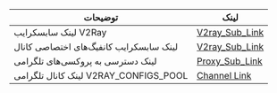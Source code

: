 | توضیحات                                | لینک                                                                                                                         |
|----------------------------------------|-----------------------------------------------------------------------------------------------------------------------------|
| لینک سابسکرایب V2Ray                   | [V2ray_Sub_Link](https://raw.githubusercontent.com/V2RAYCONFIGSPOOL/V2RAY_SUB/refs/heads/main/v2ray_configs.txt)           |
| لینک سابسکرایب کانفیگ‌های اختصاصی کانال | [V2ray_Sub_Link](https://raw.githubusercontent.com/V2RAYCONFIGSPOOL/V2RAY_SUB/refs/heads/main/V2RAYCONFIGS.txt)            |
| لینک دسترسی به پروکسی‌های تلگرامی      | [Proxy_Sub_Link](https://raw.githubusercontent.com/V2RAYCONFIGSPOOL/TELEGRAM_PROXY_SUB/refs/heads/main/telegram_proxy.txt) |
| لینک کانال تلگرامی V2RAY_CONFIGS_POOL  | [Channel Link](https://t.me/v2ray_configs_pool)                                                                             |
